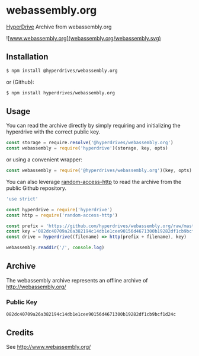 webassembly.org
===============

[HyperDrive](https://github.com/mafintosh/hyperdrive) Archive from webassembly.org

![www.webassembly.org](webassembly.org/webassembly.svg)

## Installation

```sh
$ npm install @hyperdrives/webassembly.org
```

or (Github):

```sh
$ npm install hyperdrives/webassembly.org
```

## Usage

You can read the archive directly by simply requiring and initializing
the hyperdrive with the correct public key.

```js
const storage = require.resolve('@hyperdrives/webassembly.org')
const webassembly = require('hyperdrive')(storage, key, opts)
```

or using a convenient wrapper:

```js
const webassembly = require('@hyperdrives/webassembly.org')(key, opts)
```

You can also leverage [random-access-http](
https://github.com/random-access-storage/random-access-http) to read the
archive from the public Github repository.

```js
'use strict'

const hyperdrive = require('hyperdrive')
const http = require('random-access-http')

const prefix = 'https://github.com/hyperdrives/webassembly.org/raw/master/'
const key ='082dc40709a26a382194c14db1e1cee90156d4671300b19282df1cb9bcf1d24c'
const drive = hyperdrive((filename) => http(prefix + filename), key)

webassembly.readdir('/', console.log)
```

## Archive

The webassembly archive represents an offline archive of
http://webassembly.org/

### Public Key

```
082dc40709a26a382194c14db1e1cee90156d4671300b19282df1cb9bcf1d24c
```

## Credits

See http://www.webassembly.org/
